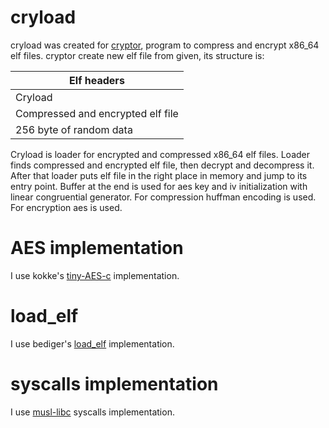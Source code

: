 # cryload

cryload was created for [cryptor](https://github.com/cyberfined/cryptor), program to compress and encrypt x86_64 elf files. cryptor create new elf file from given, its structure is:

| Elf headers                        |
|------------------------------------|
| Cryload                            |
|  Compressed and encrypted elf file |
| 256 byte of random data            |

Cryload is loader for encrypted and compressed x86_64 elf files. Loader finds compressed and encrypted elf file, then decrypt and decompress it. After that loader puts elf file in the right place in memory and jump to its entry point. Buffer at the end is used for aes key and iv initialization with linear congruential generator. For compression huffman encoding is used. For encryption aes is used.

# AES implementation

I use kokke's [tiny-AES-c](https://github.com/kokke/tiny-AES-c) implementation.

# load_elf

I use bediger's [load_elf](https://github.com/bediger4000/userlandexec) implementation.

# syscalls implementation

I use [musl-libc](https://www.musl-libc.org/) syscalls implementation.